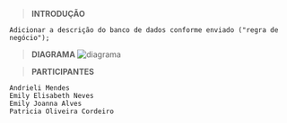 > **INTRODUÇÃO**

    Adicionar a descrição do banco de dados conforme enviado ("regra de negócio");

> **DIAGRAMA**
![diagrama](https://github.com/emilyalvese/get_that_auto/assets/88635006/70ae8fa8-c6d6-4c14-91a2-9d7b37a96f9d)

> **PARTICIPANTES**

    Andrieli Mendes
    Emily Elisabeth Neves
    Emily Joanna Alves
    Patricia Oliveira Cordeiro
